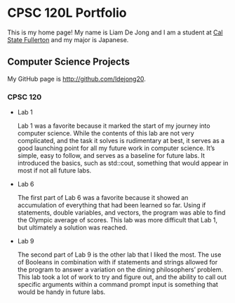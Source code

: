 # CPSC 120L Portfolio

This is my home page! My name is Liam De Jong and I am a student at [Cal State Fullerton](http://www.fullerton.edu/) and my major is Japanese.

## Computer Science Projects

My GitHub page is http://github.com/ldejong20.

### CPSC 120


* Lab 1
  
	 Lab 1 was a favorite because it marked the start of my journey into
    computer science. While the contents of this lab are not very
    complicated, and the task it solves is rudimentary at best, it serves
    as a good launching point for all my future work in computer science.
    It’s simple, easy to follow, and serves as a baseline for future labs.
    It introduced the basics, such as std::cout, something that would appear
    in most if not all future labs.


* Lab 6
  
	The first part of Lab 6 was a favorite because it showed an accumulation of
  everything that had been learned so far. Using if statements, double variables,
  and vectors, the program was able to find the Olympic average of scores. This lab
  was more difficult that Lab 1, but ultimately a solution was reached.


* Lab 9
  
	The second part of Lab 9 is the other lab that I liked the most. The use of Booleans 
  in combination with if statements and strings allowed for the program to answer a 
  variation on the dining philosophers’ problem. This lab took a lot of work to try and 
  figure out, and the ability to call out specific arguments within a command prompt 
  input is something that would be handy in future labs.
